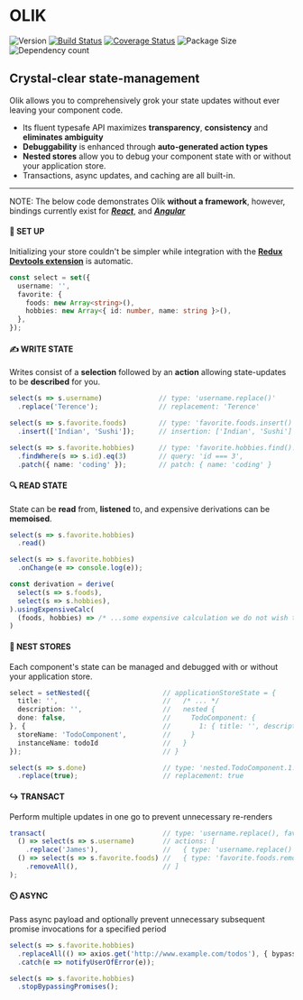 # OLIK #

![Version](https://img.shields.io/npm/v/olik.svg)
[![Build Status](https://travis-ci.org/Memeplexx/olik.svg?branch=master)](https://travis-ci.org/Memeplexx/olik.svg?branch=master)
[![Coverage Status](https://coveralls.io/repos/github/Memeplexx/Olik/badge.svg?branch=master)](https://coveralls.io/github/Memeplexx/Olik?branch=master)
![Package Size](https://badgen.net/bundlephobia/minzip/olik)
![Dependency count](https://badgen.net/bundlephobia/dependency-count/olik)

## Crystal-clear state-management  

Olik allows you to comprehensively grok your state updates without ever leaving your component code.  
* Its fluent typesafe API maximizes **transparency**, **consistency** and **eliminates ambiguity** 
* **Debuggability** is enhanced through **auto-generated action types**
* **Nested stores** allow you to debug your component state with or without your application store.
* Transactions, async updates, and caching are all built-in.

---
NOTE: The below code demonstrates Olik **without a framework**,
however, bindings currently exist for ***[React](https://memeplexx.github.io/olik/docs/read)***, and
***[Angular](https://memeplexx.github.io/olik/docs/angular)***

#### 🌈 **SET UP**
Initializing your store couldn't be simpler while integration with the **[Redux Devtools extension](https://github.com/zalmoxisus/redux-devtools-extension)** is automatic.
```ts
const select = set({
  username: '',
  favorite: {
    foods: new Array<string>(),
    hobbies: new Array<{ id: number, name: string }>(),
  },
});
```  
#### ✍️ **WRITE STATE** 
Writes consist of a **selection** followed by an **action** allowing state-updates to be **described** for you. 
```ts
select(s => s.username)              // type: 'username.replace()'
  .replace('Terence');               // replacement: 'Terence'

select(s => s.favorite.foods)        // type: 'favorite.foods.insert()'
  .insert(['Indian', 'Sushi']);      // insertion: ['Indian', 'Sushi']

select(s => s.favorite.hobbies)      // type: 'favorite.hobbies.find().patch()'
  .findWhere(s => s.id).eq(3)        // query: 'id === 3',
  .patch({ name: 'coding' });        // patch: { name: 'coding' }
```
#### 🔍 **READ STATE**
State can be **read** from, **listened** to, and expensive derivations can be **memoised**.
```ts
select(s => s.favorite.hobbies)
  .read()

select(s => s.favorite.hobbies)
  .onChange(e => console.log(e));

const derivation = derive(
  select(s => s.foods),
  select(s => s.hobbies),
).usingExpensiveCalc(
  (foods, hobbies) => /* ...some expensive calculation we do not wish to repeat... */
)
```
#### 🥚 **NEST STORES**
Each component's state can be managed and debugged with or without your application store.
```ts
select = setNested({                  // applicationStoreState = {
  title: '',                          //   /* ... */
  description: '',                    //   nested {
  done: false,                        //     TodoComponent: {
}, {                                  //       1: { title: '', description: '', done: false }
  storeName: 'TodoComponent',         //     }
  instanceName: todoId                //   }
});                                   // }

select(s => s.done)                   // type: 'nested.TodoComponent.1.done.replace()'
  .replace(true);                     // replacement: true
```

#### ↪️ **TRANSACT**
Perform multiple updates in one go to prevent unnecessary re-renders
```ts
transact(                             // type: 'username.replace(), favorite.foods.removeAll()'
  () => select(s => s.username)       // actions: [
    .replace('James'),                //   { type: 'username.replace()', replacement: 'James' },
  () => select(s => s.favorite.foods) //   { type: 'favorite.foods.removeAll()' },
    .removeAll(),                     // ]
);
```

#### ⏲️ **ASYNC**
Pass async payload and optionally prevent unnecessary subsequent promise invocations for a specified period
```ts
select(s => s.favorite.hobbies)
  .replaceAll(() => axios.get('http://www.example.com/todos'), { bypassPromiseFor: 1000  })
  .catch(e => notifyUserOfError(e));

select(s => s.favorite.hobbies)
  .stopBypassingPromises();
```
